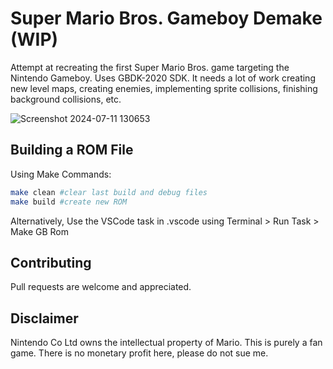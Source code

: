 # Super Mario Bros. Gameboy Demake (WIP)

Attempt at recreating the first Super Mario Bros. game targeting the Nintendo Gameboy. Uses GBDK-2020 SDK. It needs a lot of work creating new level maps, creating enemies, implementing sprite collisions, finishing background collisions, etc.

![Screenshot 2024-07-11 130653](https://github.com/parkerallan/SMB_gb/assets/80134276/02989987-9864-4a51-a550-a996e10c7c9a)

## Building a ROM File

Using Make Commands:

```bash
make clean #clear last build and debug files
make build #create new ROM
```
Alternatively, Use the VSCode task in .vscode using Terminal > Run Task > Make GB Rom

## Contributing

Pull requests are welcome and appreciated.

## Disclaimer

Nintendo Co Ltd owns the intellectual property of Mario. This is purely a fan game. There is no monetary profit here, please do not sue me.
